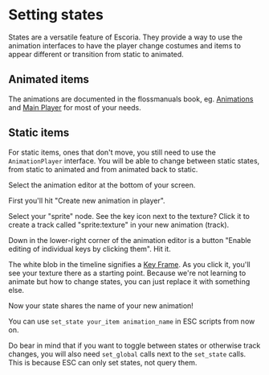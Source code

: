 # Setting states

States are a versatile feature of Escoria. They provide a way to use the
animation interfaces to have the player change costumes and items to
appear different or transition from static to animated.

## Animated items

The animations are documented in the flossmanuals book, eg.
[Animations](https://fr.flossmanuals.net/creating-point-and-click-games-with-escoria/animations/)
and [Main Player](https://fr.flossmanuals.net/creating-point-and-click-games-with-escoria/main-player/) for most of your needs.

## Static items

For static items, ones that don't move, you still need to use the `AnimationPlayer`
interface. You will be able to change between static states, from static to animated
and from animated back to static.

Select the animation editor at the bottom of your screen.

First you'll hit "Create new animation in player".

Select your "sprite" node. See the key icon next to the texture? Click it to create a
track called "sprite:texture" in your new animation (track).

Down in the lower-right corner of the animation editor is a button "Enable editing of
individual keys by clicking them". Hit it.

The white blob in the timeline signifies a [Key Frame](https://en.wikipedia.org/wiki/Key_frame).
As you click it, you'll see your texture there as a starting point. Because we're not learning
to animate but how to change states, you can just replace it with something else.

Now your state shares the name of your new animation!

You can use `set_state your_item animation_name` in ESC scripts from now on.

Do bear in mind that if you want to toggle between states or otherwise track changes, you
will also need `set_global` calls next to the `set_state` calls. This is because ESC can
only set states, not query them.

